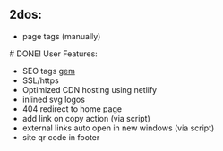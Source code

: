 ## 2dos:

- page tags (manually)

# DONE! User Features:

- SEO tags [gem](https://jekyll.github.io/jekyll-seo-tag)
- SSL/https
- Optimized CDN hosting using netlify
- inlined svg logos
- 404 redirect to home page
- add link on copy action (via script)
- external links auto open in new windows (via script)
- site qr code in footer
